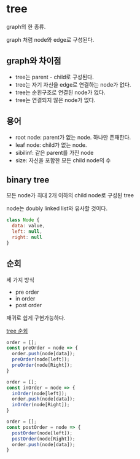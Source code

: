 # tree

graph의 한 종류.

graph 처럼 node와 edge로 구성된다.

## graph와 차이점

- tree는 parent - child로 구성된다.
- tree는 자기 자신을 edge로 연결하는 node가 없다.
- tree는 순횐구조로 연결된 node가 없다.
- tree는 연결되지 않은 node가 없다.

## 용어

- root node: parent가 없는 node. 하나만 존재한다.
- leaf node: child가 없는 node.
- sibilinf: 같은 parent를 가진 node
- size: 자신을 포함한 모든 child node의 수

## binary tree

모든 node가 최대 2개 이하의 child node로 구성된 tree

node는 doubly linked list와 유사할 것이다.

```js
class Node {
  data: value,
  left: null,
  right: null
}
```

## 순회

세 가지 방식

- pre order
- in order
- post order

재귀로 쉽게 구현가능하다.

[tree 순회](https://meylady.tistory.com/16)

```js
order = [];
const preOrder = node => {
  order.push(node[data]);
  preOrder(node[left]);
  preOrder(node[Right]);
}
```

```js
order = [];
const inOrder = node => {
  inOrder(node[left]);
  order.push(node[data]);
  inOrder(node[Right]);
}
```

```js
order = [];
const postOrder = node => {
  postOrder(node[left]);
  postOrder(node[Right]);
  order.push(node[data]);
}
```
